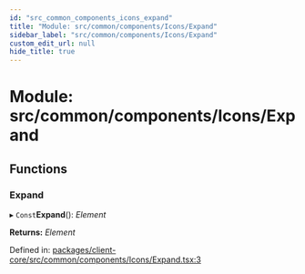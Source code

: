 ```yaml
---
id: "src_common_components_icons_expand"
title: "Module: src/common/components/Icons/Expand"
sidebar_label: "src/common/components/Icons/Expand"
custom_edit_url: null
hide_title: true
---
```


# Module: src/common/components/Icons/Expand

## Functions

### Expand

▸ `Const`**Expand**(): *Element*

**Returns:** *Element*

Defined in: [packages/client-core/src/common/components/Icons/Expand.tsx:3](https://github.com/xr3ngine/xr3ngine/blob/2d83606b6/packages/client-core/src/common/components/Icons/Expand.tsx#L3)
